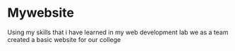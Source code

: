 # Mywebsite
Using my skills that i have learned in my web development lab we as a team created a basic website for our college
